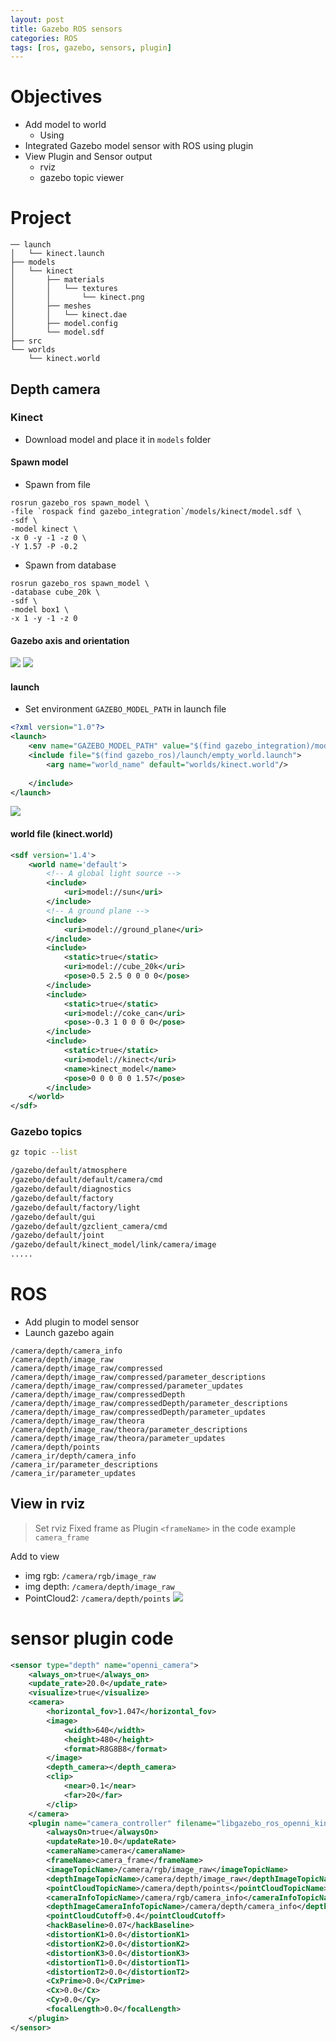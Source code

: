 ```yaml
---
layout: post
title: Gazebo ROS sensors
categories: ROS
tags: [ros, gazebo, sensors, plugin]
---
```


# Objectives
- Add model to world
  - Using 
- Integrated Gazebo model sensor with ROS using plugin
- View Plugin and Sensor output
  - rviz
  - gazebo topic viewer


# Project
```
── launch
│   └── kinect.launch
├── models
│   └── kinect
│       ├── materials
│       │   └── textures
│       │       └── kinect.png
│       ├── meshes
│       │   └── kinect.dae
│       ├── model.config
│       └── model.sdf
├── src
└── worlds
    └── kinect.world

```

## Depth camera
### Kinect
- Download model and place it in `models` folder
#### Spawn model
- Spawn from file
```
rosrun gazebo_ros spawn_model \
-file `rospack find gazebo_integration`/models/kinect/model.sdf \
-sdf \
-model kinect \
-x 0 -y -1 -z 0 \
-Y 1.57 -P -0.2
```
- Spawn from database
```
rosrun gazebo_ros spawn_model \
-database cube_20k \
-sdf \
-model box1 \
-x 1 -y -1 -z 0
```

#### Gazebo axis and orientation
![](/images/2019-05-04-11-09-11.png)
![](/images/2019-05-04-13-14-37.png)

#### launch
- Set environment `GAZEBO_MODEL_PATH` in launch file

```xml
<?xml version="1.0"?>
<launch>
	<env name="GAZEBO_MODEL_PATH" value="$(find gazebo_integration)/models:$GAZEBO_MODEL_PATH" />
	<include file="$(find gazebo_ros)/launch/empty_world.launch">
		<arg name="world_name" default="worlds/kinect.world"/>
        
	</include>
</launch>
```

![](/images/2019-05-04-13-04-33.png)

#### world file (kinect.world)
```xml
<sdf version='1.4'>
	<world name='default'>
		<!-- A global light source -->
		<include>
			<uri>model://sun</uri>
		</include>
		<!-- A ground plane -->
		<include>
			<uri>model://ground_plane</uri>
		</include>
		<include>
			<static>true</static>
			<uri>model://cube_20k</uri>
			<pose>0.5 2.5 0 0 0 0</pose>
		</include>
		<include>
			<static>true</static>
			<uri>model://coke_can</uri>
			<pose>-0.3 1 0 0 0 0</pose>
		</include>
		<include>
			<static>true</static>
			<uri>model://kinect</uri>
            <name>kinect_model</name>
			<pose>0 0 0 0 0 1.57</pose>
		</include>
	</world>
</sdf>
```

### Gazebo topics
```bash
gz topic --list

/gazebo/default/atmosphere
/gazebo/default/default/camera/cmd
/gazebo/default/diagnostics
/gazebo/default/factory
/gazebo/default/factory/light
/gazebo/default/gui
/gazebo/default/gzclient_camera/cmd
/gazebo/default/joint
/gazebo/default/kinect_model/link/camera/image
.....

```

# ROS
- Add plugin to model sensor
- Launch gazebo again
```
/camera/depth/camera_info
/camera/depth/image_raw
/camera/depth/image_raw/compressed
/camera/depth/image_raw/compressed/parameter_descriptions
/camera/depth/image_raw/compressed/parameter_updates
/camera/depth/image_raw/compressedDepth
/camera/depth/image_raw/compressedDepth/parameter_descriptions
/camera/depth/image_raw/compressedDepth/parameter_updates
/camera/depth/image_raw/theora
/camera/depth/image_raw/theora/parameter_descriptions
/camera/depth/image_raw/theora/parameter_updates
/camera/depth/points
/camera_ir/depth/camera_info
/camera_ir/parameter_descriptions
/camera_ir/parameter_updates

```
## View in rviz
> Set rviz Fixed frame as Plugin `<frameName>` in the code example `camera_frame`

Add to view
- img rgb: `/camera/rgb/image_raw`
- img depth: `/camera/depth/image_raw`
- PointCloud2: `/camera/depth/points`
![](/images/2019-05-05-10-56-47.png)

# sensor plugin code
```xml
<sensor type="depth" name="openni_camera">
	<always_on>true</always_on>
	<update_rate>20.0</update_rate>
	<visualize>true</visualize>
	<camera>
		<horizontal_fov>1.047</horizontal_fov>
		<image>
			<width>640</width>
			<height>480</height>
			<format>R8G8B8</format>
		</image>
		<depth_camera></depth_camera>
		<clip>
			<near>0.1</near>
			<far>20</far>
		</clip>
	</camera>
	<plugin name="camera_controller" filename="libgazebo_ros_openni_kinect.so">
		<alwaysOn>true</alwaysOn>
		<updateRate>10.0</updateRate>
		<cameraName>camera</cameraName>
		<frameName>camera_frame</frameName>
		<imageTopicName>/camera/rgb/image_raw</imageTopicName>
		<depthImageTopicName>/camera/depth/image_raw</depthImageTopicName>
		<pointCloudTopicName>/camera/depth/points</pointCloudTopicName>
		<cameraInfoTopicName>/camera/rgb/camera_info</cameraInfoTopicName>
		<depthImageCameraInfoTopicName>/camera/depth/camera_info</depthImageCameraInfoTopicName>
		<pointCloudCutoff>0.4</pointCloudCutoff>
		<hackBaseline>0.07</hackBaseline>
		<distortionK1>0.0</distortionK1>
		<distortionK2>0.0</distortionK2>
		<distortionK3>0.0</distortionK3>
		<distortionT1>0.0</distortionT1>
		<distortionT2>0.0</distortionT2>
		<CxPrime>0.0</CxPrime>
		<Cx>0.0</Cx>
		<Cy>0.0</Cy>
		<focalLength>0.0</focalLength>
	</plugin>
</sensor>
```
